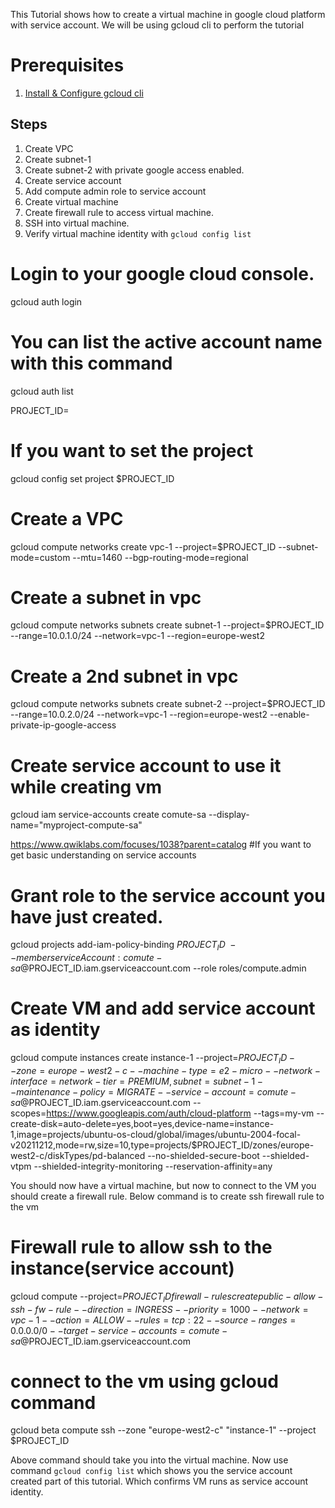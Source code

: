 This Tutorial shows how to create a virtual machine in google cloud platform with service account. We will be using gcloud cli to 
perform the tutorial

# Prerequisites

1. [Install & Configure gcloud cli](https://cloud.google.com/sdk/docs/install)


## Steps

1. Create VPC 
2. Create subnet-1
3. Create subnet-2 with private google access enabled.
4. Create service account
5. Add compute admin role to service account
6. Create virtual machine
7. Create firewall rule to access virtual machine.
8. SSH into virtual machine.
9. Verify virtual machine identity with `gcloud config list`



# Login to your google cloud console.
gcloud auth login

# You can list the active account name with this command
gcloud auth list

PROJECT_ID=<your-project-id>

# If you want to set the project
gcloud config set project $PROJECT_ID

# Create a VPC
gcloud compute networks create vpc-1 --project=$PROJECT_ID --subnet-mode=custom --mtu=1460 --bgp-routing-mode=regional

# Create a subnet in vpc
gcloud compute networks subnets create subnet-1 --project=$PROJECT_ID --range=10.0.1.0/24 --network=vpc-1 --region=europe-west2

# Create a 2nd subnet in vpc
gcloud compute networks subnets create subnet-2 --project=$PROJECT_ID --range=10.0.2.0/24 --network=vpc-1 --region=europe-west2 --enable-private-ip-google-access

# Create service account to use it while creating vm
gcloud iam service-accounts create comute-sa --display-name="myproject-compute-sa"

https://www.qwiklabs.com/focuses/1038?parent=catalog #If you want to get basic understanding on service accounts

# Grant role to the service account you have just created.
gcloud projects add-iam-policy-binding $PROJECT_ID \
    --member serviceAccount:comute-sa@$PROJECT_ID.iam.gserviceaccount.com --role roles/compute.admin

# Create VM and add service account as identity
gcloud compute instances create instance-1 --project=$PROJECT_ID --zone=europe-west2-c --machine-type=e2-micro --network-interface=network-tier=PREMIUM,subnet=subnet-1 --maintenance-policy=MIGRATE --service-account=comute-sa@$PROJECT_ID.iam.gserviceaccount.com --scopes=https://www.googleapis.com/auth/cloud-platform --tags=my-vm --create-disk=auto-delete=yes,boot=yes,device-name=instance-1,image=projects/ubuntu-os-cloud/global/images/ubuntu-2004-focal-v20211212,mode=rw,size=10,type=projects/$PROJECT_ID/zones/europe-west2-c/diskTypes/pd-balanced --no-shielded-secure-boot --shielded-vtpm --shielded-integrity-monitoring --reservation-affinity=any

You should now have a virtual machine, but now to connect to the VM you should create a firewall rule. Below command is to create ssh firewall rule to the vm

# Firewall rule to allow ssh to the instance(service account)
gcloud compute --project=$PROJECT_ID firewall-rules create public-allow-ssh-fw-rule --direction=INGRESS --priority=1000 --network=vpc-1 --action=ALLOW --rules=tcp:22 --source-ranges=0.0.0.0/0 --target-service-accounts=comute-sa@$PROJECT_ID.iam.gserviceaccount.com


# connect to the vm using gcloud command
gcloud beta compute ssh --zone "europe-west2-c" "instance-1"  --project $PROJECT_ID

Above command should take you into the virtual machine. Now use command `gcloud config list` which shows you the service account created part of this tutorial. Which confirms VM runs as service account identity.



